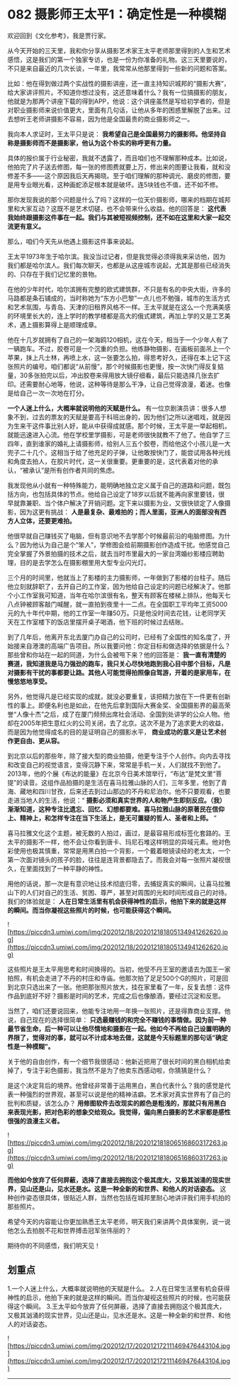 # 082 摄影师王太平1：确定性是一种模糊

欢迎回到《文化参考》，我是贾行家。

从今天开始的三天里，我和你分享从摄影艺术家王太平老师那里得到的人生和艺术感悟，这是我们的第一个独家专访，也是一份为你准备的礼物。这三天里要说的，不只是来自最近的几次长谈，一年里，我常常从他那里得到一些新的问题和答案。

比如：他在得到做过两个实战性的摄影讲座，还一直主持知识城邦的“摄影大赛”，给大家讲评照片。不知道你想过没有，这还意味着什么？我有一位搞摄影的朋友，他就是为那两个讲座下载的得到APP，他说：这个讲座虽然是写给初学者的，但是对职业摄影师来说价值更大，里面有几句话，让他从多年的困惑里解脱了出来。过去想听王老师讲摄影不容易，因为他是全国最贵的商业摄影师之一。

我向本人求证时，王太平只是说： **我希望自己是全国最努力的摄影师。他坚持自称是摄影师而不是摄影家，他认为这个朴实的称呼更有力量。**

具体的报价属于行业秘密，我就不透露了，而且咱们也不理解那种成本。比如说，他拍完了片子送去修图，每一张的修图费就要上万，修出来的图要让我看，就和没修差不多——这个原因我后天再揭晓。至于咱们理解的那种调光、磨皮的修图，要是用专业眼光看，这种画蛇添足根本就是破坏。连5块钱也不值，还不如不修。

那你发现我说的那个问题是什么了吗？这样的一位天价摄影师，哪来的档期在城邦里和大家互动？这既不是艺术切磋，也不会带来什么收益。他的回答是： **这代表我始终跟摄影这件事在一起。我们与其被短视频控制，还不如在这里和大家一起交流更有意义。**

那么，咱们今天先从他遇上摄影这件事来说起。

王太平1973年生于哈尔滨。我没当过记者，但是我觉得必须得我来采访他，因为我们都是哈尔滨人。我们每次聊天，也都是从这座城市说起，尤其是那些已经消失的、只存在于我们记忆里的景物。

在他的少年时代，哈尔滨拥有完整的欧式建筑群，不只是有名的中央大街，许多的马路都是条石铺成的，当时称她为“东方小巴黎”一点儿也不勉强，城市的生活方式和艺术氛围，与青岛、天津的旧租界风格不一样。王太平就是在这么一个充满美感的环境里长大的，连上学时的教学楼都是高大的俄式建筑，再加上学的又是工艺美术，遇上摄影算得上是顺理成章。

他在十几岁就拥有了自己的一架海鸥120相机，这在今天，相当于一个少年人有了一辆跑车。不过，胶卷可是一个沉重的负担。他练静物摄影，在画板前面吊上一个苹果，抹上凡士林，再喷上水，这一张要怎么拍，得思考好久，还得在本上记下这张照片的编号。咱们都说“从前慢”，那个时候摄影也更慢，按一次快门得反复掂量，30多张拍完以后，冲出胶卷来得用放大镜仔细看，最后只能选择几张去扩印。还需要耐心地等，他说，这种等待是那么干净，让自己觉得浪漫，着迷。也像是给自己一次一次地在打分。

 **一个人迷上什么，大概率就说明他的天赋是什么。** 有一位京剧演员讲：很多人想象不到，过去的票友的天赋是要高于科班出身的，因为他们之所以迷唱戏，就是因为生来干这件事比别人好，能从中获得成就感。那个时候，王太平是一举起相机，就能迅速进入心流。他在学校里学摄影，可是老师很快就教不了他了。他自学了三四年，直到谁家的婚礼上请摄影师，给别人三五个胶卷，而给他这个小孩儿是一大兜子二十几个。这相当于给了他充足的子弹，让他敢按快门了，能尝试用各种光线和角度去拍人，在胶片时代，这一关很重要。更重要的是，这代表着对他的承认，“被承认”是所有创作者共同的焦虑。

我发现他从小就有一种特殊能力，能明确地独立定义属于自己的道路和问题，既包括方向，也包括具体的节点。他给自己设定了18岁以后就不能再向家里要钱，很早就靠兼职、当个体户解决了开销问题。定下来以摄影为业，又很快锁定了人像摄影，因为这更有挑战： **人是最复杂、最难拍的；而人里面，亚洲人的面部没有西方人立体，还要更难拍。**

他很早就自己赚钱买了电脑，但有意识地不去学那个时候最前沿的电脑修图。为什么？因为他认为自己是个“笨人”，学修图会给前期摄影创作造成干扰。他感觉自己完全掌握了外景拍摄的技术之后，就去当时市里最大的一家台湾婚纱影楼应聘助理，目的是去学怎么在摄影棚里用大型专业闪光灯。

三个月的时间里，他就当上了影楼的主力摄影师，一年做到了影楼的台柱子。随后他立刻就辞职了，去开自己的工作室，因为他给自己设定的问题已经解决了。他那个小工作室我可知道，当年在哈尔滨很有名，整天有顾客在楼梯上排队，他每天七八点钟被顾客敲门喊醒，就一直拍到夜里十一二点。在全国职工平均年工资5000元的九十年代中期，他的工作室一年赚50万。只是他没时间去花钱，让老同学天天在工作室楼下的饭店里摆开桌子喝酒，他下班的时候过去结账。

到了几年后，他离开东北去厦门办自己的公司时，已经有了全国性的知名度了，开始接来自港澳的高端广告项目。所以我要问他：你定目标和做选择的依据是什么？那些曾和你站在一起的同道，为什么会被甩下来？他的回答是： **我一直有清楚的赛道，我知道我是马力强劲的跑车，我只关心尽快地跑到我心目中那个目标，凡是对摄影有干扰的事都要让路。其他人可能觉得拍照像自驾游，开着的是家用车，在慢悠悠地享受。**

另外，他觉得凡是已经实现的成就，就没必要重复，该把精力放在下一件更有创新性的事上。即便名利也是如此，在他先后拿到国际大赛金奖、全国摄影界的最高荣誉“人像十杰”之后，成了在厦门频频出席社会活动、全国到处讲学的公众人物。他却在2005年把生意红火的公司关闭，去了北京。这次不是为了追求更大的收益，而是因为他觉得成名的目的是证明自己的摄影水平， **商业成功的意义是让艺术创作更自由、更从容。**

到北京以后的那些年，除了接大型的商业拍摄，他更专注于个人创作。向内去寻找和改变自己的视觉语言，变得沉静下来，常常是手机一关，人们就找不到他了。2013年，他的个展《布达的能量》在北京今日美术馆举行，“布达”是梵文里“菩提”的读音。这组作品拍摄的是生活在喜马拉雅山脉的人们，三年多里，他到了青海、藏地和四川甘孜，后来还去到过山那边的不丹和尼泊尔。他不只要观看，也要走进当地人的生活，他说：“ **摄影必须和真实世界的人和物产生即刻反应。（我）渐渐知道，这种专注比遗忘、回忆、幻想都要难。喜马拉雅山脉的原著民在信仰上、精神上，和怎样专注在当下生活上，是无可置疑的哲人、圣者和上师。** ”

喜马拉雅文化这个主题，被无数的人拍过，画过，是最容易形成标签化套路的。王太平的摄影不一样，他不会让你看到唐卡、玛尼石堆这样明显的异域元素。他对色彩使用也极其慎重，常常是用黑白拍一个背影，一个戴着眼镜读经的老太太，一个第一次面对镜头的孩子的脸，往往是连背景都隐去了。而我会对每一张照片凝视很久，在里面找到了一种平静的神性。

用他的话说，那一次是有意识地让技术彻底归零，去捕捉真实的瞬间，让喜马拉雅山下的人们对自己的生活、贫困、尊严，甚至对周围的光和时间形成自己的对待。我们的体验就是： **人在日常生活里有机会获得神性的启示，他拍下来的就是这样的瞬间。而当你凝视这些照片的时候，也可能获得这个瞬间。**

![https://piccdn3.umiwi.com/img/202012/18/202012181805134941262620.jpg](https://piccdn3.umiwi.com/img/202012/18/202012181805134941262620.jpg)

这些照片是王太平用思考和时间换得的。当初，他受不丹王室的邀请去为国王一家拍照，有机会走进了不丹的村庄和寺庙。他那次拍了足足500个G的照片，可是回到北京只选出来了一张。他把那张照片放大，挂在家里看了一年，反复去想：这件作品到底好不好？摄影是时间的艺术，完成之后也像酿酒，要经过沉淀和反思。

当然了，咱们还要说回来，他能专注地用一年换一张照片，还是得靠商业支撑。他说，自己现在的选择很简单： **只选最赚钱的和完全不赚钱的事情做。因为前一种最节省生命，后一种可以让他尽情地和摄影在一起。他如今不再给自己设置明确的界限了，觉得对的事，就可以不计成本地去做，这就是今天标题里的那句话“确定性是一种模糊”。**

关于他的自由创作，有一个细节我很感动：他新近把用了很长时间的黑白相机给卖掉了，专注于彩色摄影，我当然不是为了他卖东西感动啦，你猜猜是什么？

是这个决定背后的境界。他曾经非常善于运用黑白，黑白代表什么？我的感觉是代表一种强烈的世界观，甚至可以说是他的精神洁癖。艺术家对真实世界有了自己的批判和质疑，该怎么办？ **用修图软件去改现实的颜色是粗浅的，那就只有用黑白来表现光影，把对色彩的想象交给观众。我觉得，偏向黑白摄影的艺术家都是感性很强的浪漫主义者。**

![https://piccdn3.umiwi.com/img/202012/18/202012181806516860317263.jpg](https://piccdn3.umiwi.com/img/202012/18/202012181806516860317263.jpg)

 **而他如今放弃了任何屏蔽，选择了直接去拥抱这个极其庞大，又极其汹涌的现实世界，见山还是山，见水还是水。这是一种全新的和世界、和他人的对话姿态。** 这种创作姿态很具体，很贴近人群，当然也包括在城邦里耐心地讲评我们用手机拍的那些照片。

希望今天的内容能让你更加熟悉王太平老师，明天我们来讲两个具体案例，说一说他怎么去拍脱不花和世界搏击冠军张伟丽的？

期待你的不同感悟，我们明天见！

## 划重点

1.一个人迷上什么，大概率就说明他的天赋是什么。
2.人在日常生活里有机会获得神性的启示，他拍下来的就是这样的瞬间。而当你凝视这些照片的时候，也可能获得这个瞬间。
3.王太平如今放弃了任何屏蔽，选择了直接去拥抱这个极其庞大，又极其汹涌的现实世界，见山还是山，见水还是水。这是一种全新的和世界、和他人的对话姿态。

![https://piccdn3.umiwi.com/img/202012/17/202012172111469476443104.jpg](https://piccdn3.umiwi.com/img/202012/17/202012172111469476443104.jpg)

---
